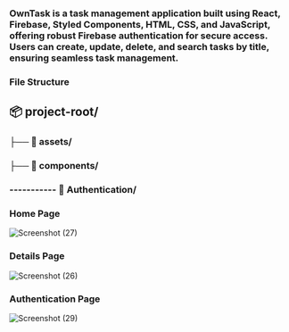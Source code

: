 ###  OwnTask is a task management application built using React, Firebase, Styled Components, HTML, CSS, and JavaScript, offering robust Firebase authentication for secure access. Users can create, update, delete, and search tasks by title, ensuring seamless task management.


### File Structure

## 📦 project-root/
### ├── 📁 assets/
### ├── 📁 components/
### ----------- 🔐 Authentication/



###   Home Page
![Screenshot (27)](https://github.com/user-attachments/assets/22e3c2b8-1570-4f3d-bfde-93fbfd7fbeb4)

### Details Page

![Screenshot (26)](https://github.com/user-attachments/assets/1496bf8c-6559-48cb-b6ef-8a3f28f6c138)

###   Authentication Page

![Screenshot (29)](https://github.com/user-attachments/assets/2b158054-3d18-43e9-a1f9-05d014d86a0a)





